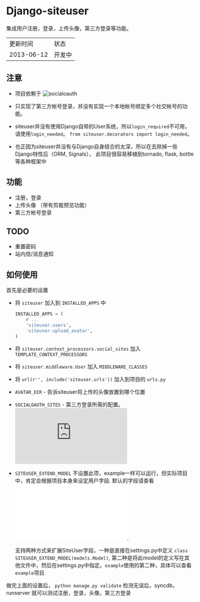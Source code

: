 # Django-siteuser

集成用户注册，登录，上传头像，第三方登录等功能。

<table>
<tr><td>更新时间</td><td>状态</td></tr>
<tr><td>2013-06-12</td><td>开发中</td></tr>
</table>

## 注意

*   项目依赖于 ![socialoauth](https://github.com/yueyoum/social-oauth)

*   只实现了第三方帐号登录，并没有实现一个本地帐号绑定多个社交帐号的功能。

*   siteuser并没有使用Django自带的User系统，所以`login_required`不可用，请使用`login_needed`。
    `from siteuser.decorators import login_needed`。

*   也正因为siteuser并没有与Django自身结合的太深，所以在去除掉一些Django特性后（ORM, Signals），
此项目很容易移植到tornado, flask, bottle等各种框架中


## 功能

*   注册，登录
*   上传头像 （带有剪裁预览功能）
*   第三方帐号登录

## TODO

*   重置密码
*   站内信/消息通知

## 如何使用

首先是必要的设置

*   将 `siteuser` 加入到 `INSTALLED_APPS` 中
    ```python
    INSTALLED_APPS = (
        # ...
        'siteuser.users',
        'siteuser.upload_avatar',
    )
    ```

*   将 `siteuser.context_processors.social_sites` 加入 `TEMPLATE_CONTEXT_PROCESSORS`
*   将 `siteuser.middleware.User` 加入 `MIDDLEWARE_CLASSES`
*   将 `url(r'', include('siteuser.urls'))` 加入到项目的 `urls.py` 
*   `AVATAR_DIR` - 告诉siteuser将上传的头像放置到哪个位置
*   `SOCIALOAUTH_SITES` - 第三方登录所需的配置。![见socialoauth文档](https://github.com/yueyoum/social-oauth/blob/master/doc.md#-settingspy)
*   `SITEUSER_EXTEND_MODEL`
    不设置此项，example一样可以运行，但实际项目中，肯定会根据项目本身来设定用户字段.
    默认的字段请查看 ![SiteUser](/siteuser/users/models.py).
    
    支持两种方式来扩展SiteUser字段，一种是直接在settings.py中定义 `class SITEUSER_EXTEND_MODEL(models.Model)`,
    第二种是将此model的定义写在其他文件中，然后在settings.py中指定。`example`使用的第二种，具体可以查看`example`项目.


做完上面的设置后， `python manage.py validate` 检测无误后，syncdb，runserver 就可以测试注册，登录，头像，第三方登录